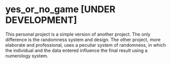 # yes_or_no_game [UNDER DEVELOPMENT]
This personal project is a simple version of another project. The only difference is the randomness system and design. The other project, more elaborate and professional, uses a peculiar system of randomness, in which the individual and the data entered influence the final result using a numerology system.
